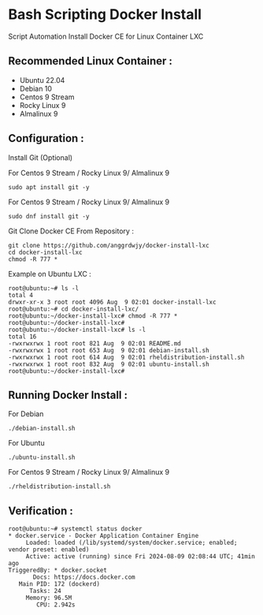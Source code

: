 # Bash Scripting Docker Install
Script Automation Install Docker CE for Linux Container LXC

Recommended Linux Container : 
---------------
- Ubuntu 22.04
- Debian 10
- Centos 9 Stream
- Rocky Linux 9
- Almalinux 9

Configuration :
---------------
Install Git (Optional)

For Centos 9 Stream / Rocky Linux 9/ Almalinux 9
```
sudo apt install git -y
```
For Centos 9 Stream / Rocky Linux 9/ Almalinux 9
```
sudo dnf install git -y 
```

Git Clone Docker CE From Repository :
```
git clone https://github.com/anggrdwjy/docker-install-lxc
cd docker-install-lxc
chmod -R 777 *
```
Example on Ubuntu LXC :
```
root@ubuntu:~# ls -l
total 4
drwxr-xr-x 3 root root 4096 Aug  9 02:01 docker-install-lxc
root@ubuntu:~# cd docker-install-lxc/
root@ubuntu:~/docker-install-lxc# chmod -R 777 *
root@ubuntu:~/docker-install-lxc# 
root@ubuntu:~/docker-install-lxc# ls -l
total 16
-rwxrwxrwx 1 root root 821 Aug  9 02:01 README.md
-rwxrwxrwx 1 root root 653 Aug  9 02:01 debian-install.sh
-rwxrwxrwx 1 root root 614 Aug  9 02:01 rheldistribution-install.sh
-rwxrwxrwx 1 root root 832 Aug  9 02:01 ubuntu-install.sh
root@ubuntu:~/docker-install-lxc#
```

Running Docker Install :
-----------------
For Debian
```
./debian-install.sh
```
For Ubuntu
```
./ubuntu-install.sh              
```
For Centos 9 Stream / Rocky Linux 9/ Almalinux 9
```
./rheldistribution-install.sh
```

Verification :
---------------
```
root@ubuntu:~# systemctl status docker
* docker.service - Docker Application Container Engine
     Loaded: loaded (/lib/systemd/system/docker.service; enabled; vendor preset: enabled)
     Active: active (running) since Fri 2024-08-09 02:08:44 UTC; 41min ago
TriggeredBy: * docker.socket
       Docs: https://docs.docker.com
   Main PID: 172 (dockerd)
      Tasks: 24
     Memory: 96.5M
        CPU: 2.942s
```

